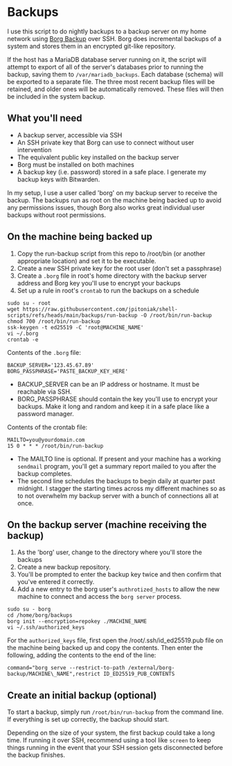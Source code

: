 # Backups

I use this script to do nightly backups to a backup server on my home network using [Borg Backup](https://borgbackup.org) over SSH.  Borg does incremental backups of a system and stores them in an encrypted git-like repository.

If the host has a MariaDB database server running on it, the script will attempt to export of all of the server's databases prior to running the backup, saving them to `/var/mariadb_backups`.  Each database (schema) will be exported to a separate file.  The three most recent backup files will be retained, and older ones will be automatically removed.  These files will then be included in the system backup.

## What you'll need

- A backup server, accessible via SSH
- An SSH private key that Borg can use to connect without user intervention
- The equivalent public key installed on the backup server
- Borg must be installed on both machines
- A backup key (i.e. password) stored in a safe place.  I generate my backup keys with Bitwarden.

In my setup, I use a user called 'borg' on my backup server to receive the backup.  The backups run as root on the machine being backed up to avoid any permissions issues, though Borg also works great individual user backups without root permissions.

## On the machine being backed up

1. Copy the run-backup script from this repo to /root/bin (or another appropriate location) and set it to be executable.
2. Create a new SSH private key for the root user (don't set a passphrase)
3. Create a `.borg` file in root's home directory with the backup server address and Borg key you'll use to encrypt your backups
4. Set up a rule in root's `crontab` to run the backups on a schedule

```
sudo su - root
wget https://raw.githubusercontent.com/jpitoniak/shell-scripts/refs/heads/main/backups/run-backup -O /root/bin/run-backup
chmod 700 /root/bin/run-backup
ssk-keygen -t ed25519 -C 'root@MACHINE_NAME'
vi ~/.borg
crontab -e
```

Contents of the `.borg` file:

```
BACKUP_SERVER='123.45.67.89'
BORG_PASSPHRASE='PASTE_BACKUP_KEY_HERE'
```

- BACKUP_SERVER can be an IP address or hostname.  It must be reachable via SSH.
- BORG_PASSPHRASE should contain the key you'll use to encrypt your backups.  Make it long and random and keep it in a safe place like a password manager.

Contents of the crontab file:

```
MAILTO=you@yourdomain.com
15 0 * * * /root/bin/run-backup
```

- The MAILTO line is optional.  If present and your machine has a working `sendmail` program, you'll get a summary report mailed to you after the backup completes.
- The second line schedules the backups to begin daily at quarter past midnight.  I stagger the starting times across my different machines so as to not overwhelm my backup server with a bunch of connections all at once.


## On the backup server (machine receiving the backup)

1. As the 'borg' user, change to the directory where you'll store the backups
2. Create a new backup repository.
3. You'll be prompted to enter the backup key twice and then confirm that you've entered it correctly.
4. Add a new entry to the borg user's `authrotized_hosts` to allow the new machine to connect and access the `borg server` process.

```
sudo su - borg
cd /home/borg/backups
borg init --encryption=repokey ./MACHINE_NAME
vi ~/.ssh/authorized_keys
```

For the `authorized_keys` file, first open the /root/.ssh/id_ed25519.pub file on the machine being backed up and copy the contents.  Then enter the following, adding the contents to the end of the line:

```
command="borg serve --restrict-to-path /external/borg-backup/MACHINE\_NAME",restrict ID_ED25519_PUB_CONTENTS
```

## Create an initial backup (optional)

To start a backup, simply run `/root/bin/run-backup` from the command line.  If everything is set up correctly, the backup should start.

Depending on the size of your system, the first backup could take a long time.  If running it over SSH, recommend using a tool like `screen` to keep things running in the event that your SSH session gets disconnected before the backup finishes.